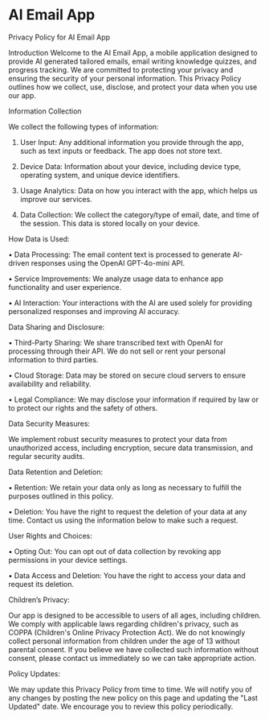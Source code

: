 # AI Email App

Privacy Policy for AI Email App

Introduction Welcome to the AI Email App, a mobile application designed to provide AI generated tailored emails, email writing knowledge quizzes, and progress tracking. We are committed to protecting your privacy and ensuring the security of your personal information. This Privacy Policy outlines how we collect, use, disclose, and protect your data when you use our app.

Information Collection

We collect the following types of information:

1.	User Input: Any additional information you provide through the app, such as text inputs or feedback. The app does not store text.
   
2.	Device Data: Information about your device, including device type, operating system, and unique device identifiers.

3.	Usage Analytics: Data on how you interact with the app, which helps us improve our services.
   
4.	Data Collection: We collect the category/type of email, date, and time of the session. This data is stored locally on your device.
   
How Data is Used:

•	Data Processing: The email content text is processed to generate AI-driven responses using the OpenAI GPT-4o-mini API.

•	Service Improvements: We analyze usage data to enhance app functionality and user experience.

•	AI Interaction: Your interactions with the AI are used solely for providing personalized responses and improving AI accuracy.

Data Sharing and Disclosure:

•	Third-Party Sharing: We share transcribed text with OpenAI for processing through their API. We do not sell or rent your personal information to third parties.

•	Cloud Storage: Data may be stored on secure cloud servers to ensure availability and reliability.

•	Legal Compliance: We may disclose your information if required by law or to protect our rights and the safety of others.

Data Security Measures:

We implement robust security measures to protect your data from unauthorized access, including encryption, secure data transmission, and regular security audits.

Data Retention and Deletion:

•	Retention: We retain your data only as long as necessary to fulfill the purposes outlined in this policy.

•	Deletion: You have the right to request the deletion of your data at any time. Contact us using the information below to make such a request.

User Rights and Choices:

•	Opting Out: You can opt out of data collection by revoking app permissions in your device settings.

•	Data Access and Deletion: You have the right to access your data and request its deletion.

Children’s Privacy:

Our app is designed to be accessible to users of all ages, including children. We comply with applicable laws regarding children's privacy, such as COPPA (Children's Online Privacy Protection Act). We do not knowingly collect personal information from children under the age of 13 without parental consent. If you believe we have collected such information without consent, please contact us immediately so we can take appropriate action.

 Policy Updates:
 
 We may update this Privacy Policy from time to time. We will notify you of any changes by posting the new policy on this page and updating the "Last Updated" date. We encourage you to review this policy periodically.
